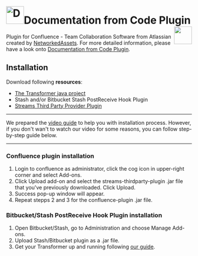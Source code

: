 # <a href="http://condoc.networkedassets.com/"><img src="https://github.com/networkedassets/doc/src/main/resources/images/pluginLogo.png" height="48" title="Documentation from Code"/></a>Documentation from Code Plugin <a href="http://www.networkedassets.com/"><img style="float: right;" src="http://www.networkedassets.com/wordpress/wp-content/uploads/2013/03/NA_logo_header.png" height="48"></a>

Plugin for Confluence - Team Collaboration Software from Atlassian created by [NetworkedAssets](http://www.networkedassets.com/). For more detailed information, please have a look onto [Documentation from Code Plugin](http://condoc.networkedassets.com/).

## Installation

Download following **resources**:
- [The Transformer java project](https://github.com/networkedassets/transformer)
- Stash and/or Bitbucket Stash PostReceive Hook Plugin
- [Streams Third Party Provider Plugin](https://maven.atlassian.com/content/repositories/atlassian-public/com/atlassian/streams/streams-thirdparty-plugin/5.4.1/)

-------

We prepared the [video guide](https://www.youtube.com/watch?v=lwHNeXfJMUI) to help you with installation process.
However, if you don't wan't to watch our video for some reasons, you can follow step-by-step guide below.

-------
### Confluence plugin installation
1. Login to confluence as administrator, click the cog icon in upper-right corner and select Add-ons.
2. Click Upload add-on and select the streams-thirdparty-plugin .jar file that you've previously downloaded. Click Upload. 
3. Success pop-up window will appear.
4. Repeat stepps 2 and 3 for the confluence-plugin .jar file.
### Bitbucket/Stash PostReceive Hook Plugin installation
1. Open Bitbucket/Stash, go to Administration and choose Manage Add-ons.
2. Upload Stash/Bitbucket plugin as a .jar file.
3. Get your Transformer up and running following [our guide](https://github.com/networkedassets/transformer/README.md).

